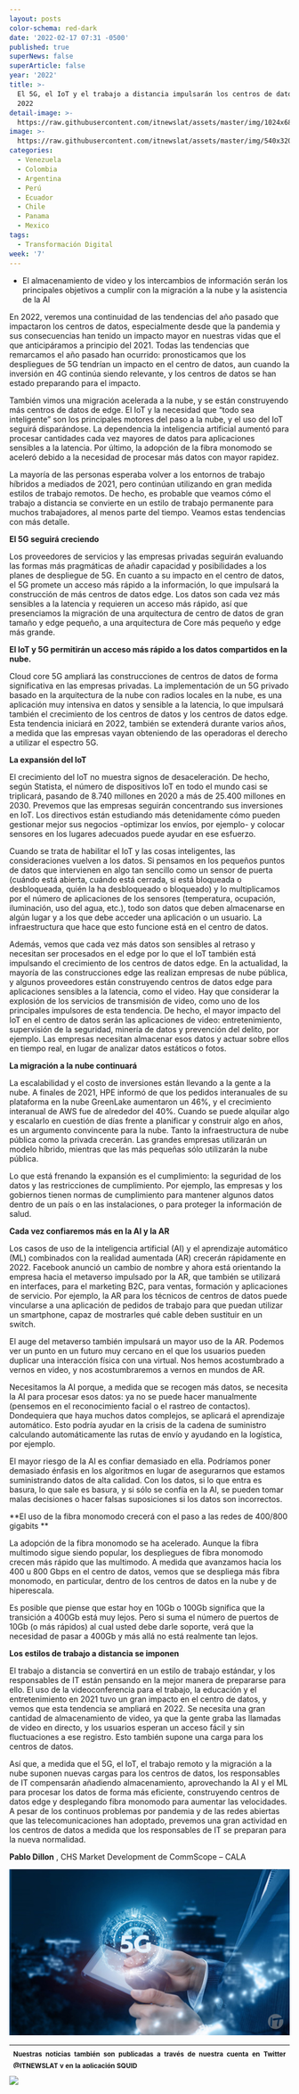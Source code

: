 ```yaml
---
layout: posts
color-schema: red-dark
date: '2022-02-17 07:31 -0500'
published: true
superNews: false
superArticle: false
year: '2022'
title: >-
  El 5G, el IoT y el trabajo a distancia impulsarán los centros de datos en
  2022 
detail-image: >-
  https://raw.githubusercontent.com/itnewslat/assets/master/img/1024x680/5G-Tecnologia-g.jpg
image: >-
  https://raw.githubusercontent.com/itnewslat/assets/master/img/540x320/5G-Tecnologia-p.jpg
categories:
  - Venezuela
  - Colombia
  - Argentina
  - Perú
  - Ecuador
  - Chile
  - Panama
  - Mexico
tags:
  - Transformación Digital
week: '7'
---
```

- El almacenamiento de video y los intercambios de información serán los principales objetivos a cumplir con la migración a la nube y la asistencia de la AI
 
En 2022, veremos una continuidad de las tendencias del año pasado que impactaron los centros de datos, especialmente desde que la pandemia y sus consecuencias han tenido un impacto mayor en nuestras vidas que el que anticipáramos a principio del 2021. Todas las tendencias que remarcamos el año pasado han ocurrido: pronosticamos que los despliegues de 5G tendrían un impacto en el centro de datos, aun cuando la inversión en 4G continúa siendo relevante, y los centros de datos se han estado preparando para el impacto.   

También vimos una migración acelerada a la nube, y se están construyendo más centros de datos de edge. El IoT y la necesidad que “todo sea inteligente” son los principales motores del paso a la nube, y el uso del IoT seguirá disparándose. La dependencia la inteligencia artificial aumentó para procesar cantidades cada vez mayores de datos para aplicaciones sensibles a la latencia. Por último, la adopción de la fibra monomodo se aceleró debido a la necesidad de procesar más datos con mayor rapidez. 

La mayoría de las personas esperaba volver a los entornos de trabajo híbridos a mediados de 2021, pero continúan utilizando en gran medida estilos de trabajo remotos. De hecho, es probable que veamos cómo el trabajo a distancia se convierte en un estilo de trabajo permanente para muchos trabajadores, al menos parte del tiempo. Veamos estas tendencias con más detalle.  

**El 5G seguirá creciendo**

Los proveedores de servicios y las empresas privadas seguirán evaluando las formas más pragmáticas de añadir capacidad y posibilidades a los planes de despliegue de 5G. En cuanto a su impacto en el centro de datos, el 5G promete un acceso más rápido a la información, lo que impulsará la construcción de más centros de datos edge. Los datos son cada vez más sensibles a la latencia y requieren un acceso más rápido, así que presenciamos la migración de una arquitectura de centro de datos de gran tamaño y edge pequeño, a una arquitectura de Core más pequeño y edge más grande.

**El IoT y 5G permitirán un acceso más rápido a los datos compartidos en la nube.**

 
Cloud core 5G ampliará las construcciones de centros de datos de forma significativa en las empresas privadas. La implementación de un 5G privado basado en la arquitectura de la nube con radios locales en la nube, es una aplicación muy intensiva en datos y sensible a la latencia, lo que impulsará también el crecimiento de los centros de datos y los centros de datos edge. Esta tendencia iniciará en 2022, también se extenderá durante varios años, a medida que las empresas vayan obteniendo de las operadoras el derecho a utilizar el espectro 5G.

**La expansión del IoT**

El crecimiento del IoT no muestra signos de desaceleración. De hecho, según Statista, el número de dispositivos IoT en todo el mundo casi se triplicará, pasando de 8.740 millones en 2020 a más de 25.400 millones en 2030. Prevemos que las empresas seguirán concentrando sus inversiones en IoT. Los directivos están estudiando más detenidamente cómo pueden gestionar mejor sus negocios -optimizar los envíos, por ejemplo- y colocar sensores en los lugares adecuados puede ayudar en ese esfuerzo.

Cuando se trata de habilitar el IoT y las cosas inteligentes, las consideraciones vuelven a los datos. Si pensamos en los pequeños puntos de datos que intervienen en algo tan sencillo como un sensor de puerta (cuándo está abierta, cuándo está cerrada, si está bloqueada o desbloqueada, quién la ha desbloqueado o bloqueado) y lo multiplicamos por el número de aplicaciones de los sensores (temperatura, ocupación, iluminación, uso del agua, etc.), todo son datos que deben almacenarse en algún lugar y a los que debe acceder una aplicación o un usuario. La infraestructura que hace que esto funcione está en el centro de datos.

Además, vemos que cada vez más datos son sensibles al retraso y necesitan ser procesados en el edge por lo que el IoT también está impulsando el crecimiento de los centros de datos edge. En la actualidad, la mayoría de las construcciones edge las realizan empresas de nube pública, y algunos proveedores están construyendo centros de datos edge para aplicaciones sensibles a la latencia, como el video. Hay que considerar la explosión de los servicios de transmisión de video, como uno de los principales impulsores de esta tendencia. De hecho, el mayor impacto del IoT en el centro de datos serán las aplicaciones de video: entretenimiento, supervisión de la seguridad, minería de datos y prevención del delito, por ejemplo. Las empresas necesitan almacenar esos datos y actuar sobre ellos en tiempo real, en lugar de analizar datos estáticos o fotos.

**La migración a la nube continuará**

La escalabilidad y el costo de inversiones están llevando a la gente a la nube. A finales de 2021, HPE informó de que los pedidos interanuales de su plataforma en la nube GreenLake aumentaron un 46%, y el crecimiento interanual de AWS fue de alrededor del 40%. Cuando se puede alquilar algo y escalarlo en cuestión de días frente a planificar y construir algo en años, es un argumento convincente para la nube. Tanto la infraestructura de nube pública como la privada crecerán. Las grandes empresas utilizarán un modelo híbrido, mientras que las más pequeñas sólo utilizarán la nube pública.

Lo que está frenando la expansión es el cumplimiento: la seguridad de los datos y las restricciones de cumplimiento. Por ejemplo, las empresas y los gobiernos tienen normas de cumplimiento para mantener algunos datos dentro de un país o en las instalaciones, o para proteger la información de salud.

 
**Cada vez confiaremos más en la AI y la AR** 
 
Los casos de uso de la inteligencia artificial (AI) y el aprendizaje automático (ML) combinados con la realidad aumentada (AR) crecerán rápidamente en 2022. Facebook anunció un cambio de nombre y ahora está orientando la empresa hacia el metaverso impulsado por la AR, que también se utilizará en interfaces, para el marketing B2C, para ventas, formación y aplicaciones de servicio. Por ejemplo, la AR para los técnicos de centros de datos puede vincularse a una aplicación de pedidos de trabajo para que puedan utilizar un smartphone, capaz de mostrarles qué cable deben sustituir en un switch.
 
El auge del metaverso también impulsará un mayor uso de la AR. Podemos ver un punto en un futuro muy cercano en el que los usuarios pueden duplicar una interacción física con una virtual. Nos hemos acostumbrado a vernos en video, y nos acostumbraremos a vernos en mundos de AR.
 
Necesitamos la AI porque, a medida que se recogen más datos, se necesita la AI para procesar esos datos: ya no se puede hacer manualmente (pensemos en el reconocimiento facial o el rastreo de contactos). Dondequiera que haya muchos datos complejos, se aplicará el aprendizaje automático. Esto podría ayudar en la crisis de la cadena de suministro calculando automáticamente las rutas de envío y ayudando en la logística, por ejemplo. 

 
El mayor riesgo de la AI es confiar demasiado en ella. Podríamos poner demasiado énfasis en los algoritmos en lugar de asegurarnos que estamos suministrando datos de alta calidad. Con los datos, si lo que entra es basura, lo que sale es basura, y si sólo se confía en la AI, se pueden tomar malas decisiones o hacer falsas suposiciones si los datos son incorrectos. 
 
**El uso de la fibra monomodo crecerá con el paso a las redes de 400/800 gigabits **
 
La adopción de la fibra monomodo se ha acelerado. Aunque la fibra multimodo sigue siendo popular, los despliegues de fibra monomodo crecen más rápido que las multimodo. A medida que avanzamos hacia los 400 u 800 Gbps en el centro de datos, vemos que se despliega más fibra monomodo, en particular, dentro de los centros de datos en la nube y de hiperescala.

Es posible que piense que estar hoy en 10Gb o 100Gb significa que la transición a 400Gb está muy lejos. Pero si suma el número de puertos de 10Gb (o más rápidos) al cual usted debe darle soporte, verá que la necesidad de pasar a 400Gb y más allá no está realmente tan lejos.
 
**Los estilos de trabajo a distancia se imponen**
 
El trabajo a distancia se convertirá en un estilo de trabajo estándar, y los responsables de IT están pensando en la mejor manera de prepararse para ello. El uso de la videoconferencia para el trabajo, la educación y el entretenimiento en 2021 tuvo un gran impacto en el centro de datos, y vemos que esta tendencia se ampliará en 2022. Se necesita una gran cantidad de almacenamiento de video, ya que la gente graba las llamadas de video en directo, y los usuarios esperan un acceso fácil y sin fluctuaciones a ese registro. Esto también supone una carga para los centros de datos. 
 
Así que, a medida que el 5G, el IoT, el trabajo remoto y la migración a la nube suponen nuevas cargas para los centros de datos, los responsables de IT compensarán añadiendo almacenamiento, aprovechando la AI y el ML para procesar los datos de forma más eficiente, construyendo centros de datos edge y desplegando fibra monomodo para aumentar las velocidades. A pesar de los continuos problemas por pandemia y de las redes abiertas que las telecomunicaciones han adoptado, prevemos una gran actividad en los centros de datos a medida que los responsables de IT se preparan para la nueva normalidad.

**Pablo Dillon** , CHS Market Development de CommScope – CALA 

![](https://raw.githubusercontent.com/itnewslat/assets/master/img/540x320/5G-Tecnologia-p.jpg)

<table style="height: 42px;" width="569">
<tbody>
<tr>
<td style="text-align: justify;"><sub><strong>Nuestras noticias también son publicadas a través de nuestra cuenta en Twitter <a href="https://twitter.com/itnewslat?lang=es">@ITNEWSLAT</a> y en la aplicación <a href="https://squidapp.co/en/">SQUID</a></strong></sub></td>
</tr>
</tbody>
</table>

<img src="https://tracker.metricool.com/c3po.jpg?hash=56f88a41e39ab42c063cc51676587a04"/>